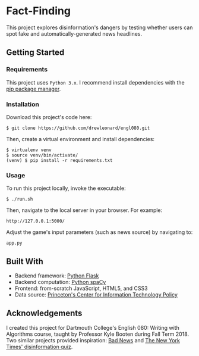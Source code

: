 # Fact-Finding

This project explores disinformation's dangers by testing whether users can spot fake and automatically-generated news headlines.

## Getting Started

### Requirements

This project uses `Python 3.x`. I recommend install dependencies with the [pip package manager](https://pip.pypa.io/en/stable/installing/).

### Installation

Download this project's code here:
```
$ git clone https://github.com/drewleonard/engl080.git
```
Then, create a virtual environment and install dependencies:
```
$ virtualenv venv
$ source venv/bin/activate/
(venv) $ pip install -r requirements.txt
```

### Usage
To run this project locally, invoke the executable:
```
$ ./run.sh
```
Then, navigate to the local server in your browser. For example:
```
http://127.0.0.1:5000/
```
Adjust the game's input parameters (such as news source) by navigating to:
```
app.py
```

## Built With
* Backend framework: [Python Flask](http://flask.pocoo.org/)
* Backend computation: [Python spaCy](https://spacy.io/)
* Frontend: from-scratch JavaScript, HTML5, and CSS3
* Data source: [Princeton's Center for Information Technology Policy](https://freedom-to-tinker.com/2016/09/14/all-the-news-thats-fit-to-change-insights-into-a-corpus-of-2-5-million-news-headlines/)

## Acknowledgements

I created this project for Dartmouth College's English 080: Writing with Algorithms course, taught by Professor Kyle Booten during Fall Term 2018. Two similar projects provided inspiration: [Bad News](https://getbadnews.com/#intro) and [The New York Times' disinformation quiz](https://www.nytimes.com/interactive/2018/09/04/technology/facebook-influence-campaigns-quiz.html).